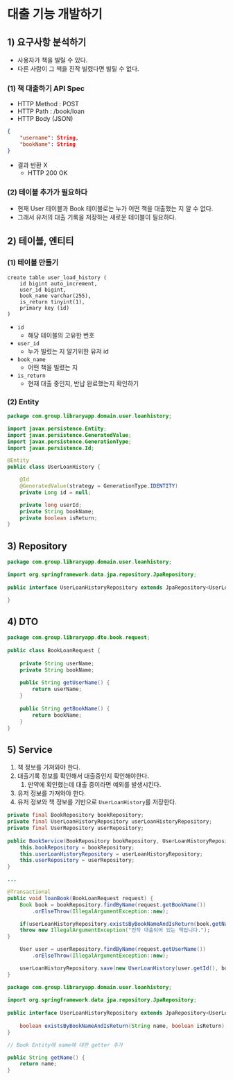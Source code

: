 # 대출 기능 개발하기
## 1) 요구사항 분석하기
- 사용자가 책을 빌릴 수 있다.
- 다른 사람이 그 책을 진작 빌렸다면 빌릴 수 없다.

### (1) 책 대출하기 API Spec
- HTTP Method : POST
- HTTP Path : /book/loan
- HTTP Body (JSON)
```json
{
	"username": String,
	"bookName": String
}
```
- 결과 반환 X
	- HTTP 200 OK

### (2) 테이블 추가가 필요하다
- 현재 User 테이블과 Book 테이블로는 누가 어떤 책을 대출했는 지 알 수 없다.
- 그래서 유저의 대출 기록을 저장하는 새로운 테이블이 필요하다.

## 2) 테이블, 엔티티
### (1) 테이블 만들기
```mysql
create table user_load_history (
	id bigint auto_increment,
	user_id bigint,
	book_name varchar(255),
	is_return tinyint(1),
	primary key (id)
)
```
- `id`
	- 해당 테이블의 고유한 번호
- `user_id`
	- 누가 빌렸는 지 알기위한 유저 id
- `book_name`
	- 어떤 책을 빌렸는 지
- `is_return`
	- 현재 대출 중인지, 반납 완료했는지 확인하기

### (2) Entity
```java
package com.group.libraryapp.domain.user.loanhistory;

import javax.persistence.Entity;
import javax.persistence.GeneratedValue;
import javax.persistence.GenerationType;
import javax.persistence.Id;

@Entity
public class UserLoanHistory {

    @Id
    @GeneratedValue(strategy = GenerationType.IDENTITY)
    private Long id = null;

    private long userId;
    private String bookName;
    private boolean isReturn;
}
```

## 3) Repository
```java
package com.group.libraryapp.domain.user.loanhistory;

import org.springframework.data.jpa.repository.JpaRepository;
 
public interface UserLoanHistoryRepository extends JpaRepository<UserLoanHistory, Long> {

}
```

## 4) DTO
```java
package com.group.libraryapp.dto.book.request;  
  
public class BookLoanRequest {  
  
    private String userName;  
    private String bookName;  
  
    public String getUserName() {  
        return userName;  
    }  
  
    public String getBookName() {  
        return bookName;  
    }  
}
```

## 5) Service
1. 책 정보를 가져와야 한다.
2. 대출기록 정보를 확인해서 대출중인지 확인해야한다.
	1. 만약에 확인했는데 대출 중이라면 예외를 발생시킨다.
3. 유저 정보를 가져와야 한다.
4. 유저 정보와 책 정보를 기반으로 `UserLoanHistory`를 저장한다.
```java
private final BookRepository bookRepository;  
private final UserLoanHistoryRepository userLoanHistoryRepository;  
private final UserRepository userRepository;  
  
public BookService(BookRepository bookRepository, UserLoanHistoryRepository userLoanHistoryRepository, UserRepository userRepository) {  
    this.bookRepository = bookRepository;  
    this.userLoanHistoryRepository = userLoanHistoryRepository;  
    this.userRepository = userRepository;  
}

...

@Transactional
public void loanBook(BookLoanRequest request) {
	Book book = bookRepository.findByName(request.getBookName())  
        .orElseThrow(IllegalArgumentException::new);

	if(userLoanHistoryRepository.existsByBookNameAndIsReturn(book.getName(), false)) {  
    throw new IllegalArgumentException("진작 대출되어 있는 책입니다.");  
}

	User user = userRepository.findByName(request.getUserName())  
        .orElseThrow(IllegalArgumentException::new);

	userLoanHistoryRepository.save(new UserLoanHistory(user.getId(), book.getName()));
}
```

```java
package com.group.libraryapp.domain.user.loanhistory;  
  
import org.springframework.data.jpa.repository.JpaRepository;  
  
public interface UserLoanHistoryRepository extends JpaRepository<UserLoanHistory, Long> {  
  
    boolean existsByBookNameAndIsReturn(String name, boolean isReturn);  
}
```

```java
// Book Entity에 name에 대한 getter 추가

public String getName() {  
    return name;  
}
```

